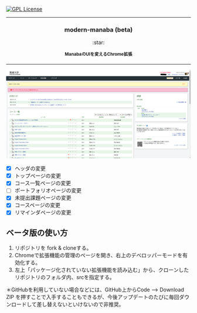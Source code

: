 [![GPL License](http://img.shields.io/badge/license-GPL-blue.svg?style=flat)](LICENSE)

---

<h3 align="center" > modern-manaba (beta) </h3>
<p align="center">
:star:
</p>
<p align="center"> 
<sup>
<b> ManabaのUIを変えるChrome拡張 </b>
</sup>
</p>

--- 
![](screenshot.png)

- [x] ヘッダの変更
- [x] トップページの変更
- [x] コース一覧ページの変更
- [ ] ポートフォリオページの変更
- [x] 未提出課題ページの変更
- [x] コースページの変更
- [x] リマインダページの変更

## ベータ版の使い方
1. リポジトリを fork & cloneする。
2. Chromeで拡張機能の管理のページを開き、右上のデベロッパーモードを有効化する。
3. 左上「パッケージ化されていない拡張機能を読み込む」から、クローンしたリポジトリのフォルダ内、srcを指定する。

＊GitHubを利用していない場合などには、GitHub上からCode --> Download ZIP を押すことで入手することもできるが、今後アップデートのたびに毎回ダウンロードして差し替えないといけないので非推奨。